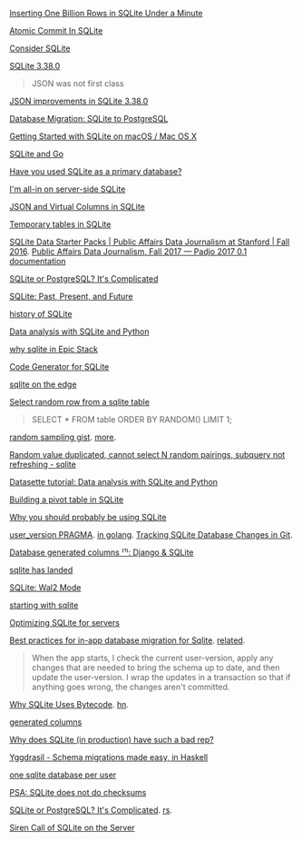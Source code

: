 [Inserting One Billion Rows in SQLite Under a Minute ](https://news.ycombinator.com/item?id=27872575)

[Atomic Commit In SQLite ](https://lobste.rs/s/ysri9z/atomic_commit_sqlite)

[Consider SQLite](https://blog.wesleyac.com/posts/consider-sqlite)

[SQLite 3.38.0](https://lobste.rs/s/gdu6pt/sqlite_release_3_38_0)

> JSON was not first class

[JSON improvements in SQLite 3.38.0](https://tirkarthi.github.io/programming/2022/02/26/sqlite-json-improvements.html)

[Database Migration: SQLite to PostgreSQL](https://bytebase.com/blog/database-migration-sqlite-to-postgresql)

[Getting Started with SQLite on macOS / Mac OS X](https://razorsql.com/articles/sqlite_mac.htm)

[SQLite and Go](https://twitter.com/kelseyhightower/status/1516293351384834048)

[Have you used SQLite as a primary database?](https://news.ycombinator.com/item?id=31152490)

[I'm all-in on server-side SQLite](https://news.ycombinator.com/item?id=31318708)

[JSON and Virtual Columns in SQLite](https://news.ycombinator.com/item?id=31396578)

[Temporary tables in SQLite](https://antonz.org/temp-tables/)

[SQLite Data Starter Packs | Public Affairs Data Journalism at Stanford | Fall 2016](http://2016.padjo.org/tutorials/sqlite-data-starterpacks/). [Public Affairs Data Journalism, Fall 2017 — Padjo 2017 0.1 documentation
](http://2017.padjo.org/)

[SQLite or PostgreSQL? It's Complicated](https://news.ycombinator.com/item?id=31908186)

[SQLite: Past, Present, and Future](https://news.ycombinator.com/item?id=32909167)

[history of SQLite](https://twitter.com/aboodman/status/1633351940833947654)

[Data analysis with SQLite and Python](https://twitter.com/simonw/status/1649100818841501696)

[why sqlite in Epic Stack](https://twitter.com/kentcdodds/status/1657417017069277186)

[Code Generator for SQLite](https://news.ycombinator.com/item?id=35981828)

[sqlite on the edge](https://news.ycombinator.com/item?id=36208568)

[Select random row from a sqlite table](https://stackoverflow.com/questions/2279706/select-random-row-from-a-sqlite-table)

> SELECT * FROM table ORDER BY RANDOM() LIMIT 1;

[random sampling gist](https://gist.github.com/alecco/9976dab8fda8256ed403054ed0a65d7b#file-random-sampling-sql-L11). [more](https://gist.github.com/swayson/84fc86da20db89b56eac). 

[Random value duplicated, cannot select N random pairings, subquery not refreshing - sqlite](https://dba.stackexchange.com/questions/302614/random-value-duplicated-cannot-select-n-random-pairings-subquery-not-refreshin)

[Datasette tutorial: Data analysis with SQLite and Python](https://twitter.com/simonw/status/1675546706468044803)

[Building a pivot table in SQLite](https://antonz.org/sqlite-pivot-table/)

[Why you should probably be using SQLite](https://news.ycombinator.com/item?id=38036921)

[user_version PRAGMA](https://www.sqlite.org/pragma.html#pragma_user_version). [in golang](https://stackoverflow.com/questions/41646639/retrieving-sqlite-pragma-user-version-with-golang). [Tracking SQLite Database Changes in Git](https://lobste.rs/s/gnv9ho/tracking_sqlite_database_changes_git).

[Database generated columns ⁽¹⁾: Django & SQLite](https://www.paulox.net/2023/11/07/database-generated-columns-part-1-django-and-sqlite/)

[sqlite has landed](https://news.ycombinator.com/item?id=38540421)

[SQLite: Wal2 Mode](https://news.ycombinator.com/item?id=38988949)

[starting with sqlite](https://twitter.com/simonw/status/1752043154445074643)

[Optimizing SQLite for servers](https://kerkour.com/sqlite-for-servers)

[Best practices for in-app database migration for Sqlite](https://stackoverflow.com/questions/989558/best-practices-for-in-app-database-migration-for-sqlite). [related](https://stackoverflow.com/questions/752298/database-migrations-manage-with-build-script-or-automatic-on-app-startup).

> When the app starts, I check the current user-version, apply any changes that are needed to bring the schema up to date, and then update the user-version. I wrap the updates in a transaction so that if anything goes wrong, the changes aren't committed.

[Why SQLite Uses Bytecode](https://sqlite.org/draft/whybytecode.html). [hn](https://news.ycombinator.com/item?id=40206752).

[generated columns](https://lobste.rs/s/imyxxn/modern_sqlite_generated_columns)

[Why does SQLite (in production) have such a bad rep?](https://lobste.rs/s/fxkk7v/why_does_sqlite_production_have_such_bad)

[Yggdrasil - Schema migrations made easy, in Haskell](https://www.reddit.com/r/haskell/comments/1fk3pw0/yggdrasil_schema_migrations_made_easy_in_haskell/)

[one sqlite database per user](https://x.com/iavins/status/1850036886938497410)

[PSA: SQLite does not do checksums](https://avi.im/blag/2024/sqlite-bit-flip/)

[SQLite or PostgreSQL? It's Complicated](https://www.twilio.com/en-us/blog/sqlite-postgresql-complicated). [rs](https://lobste.rs/s/2etd7f/sqlite_postgresql_it_s_complicated).

[Siren Call of SQLite on the Server](https://pid1.dev/posts/siren-call-of-sqlite-on-the-server/)



